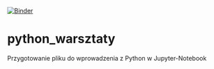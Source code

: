 [![Binder](https://mybinder.org/badge_logo.svg)](https://mybinder.org/v2/gh/piotrkuzmiak/python_warsztaty/master)
# python_warsztaty

Przygotowanie pliku do wprowadzenia z Python w Jupyter-Notebook
